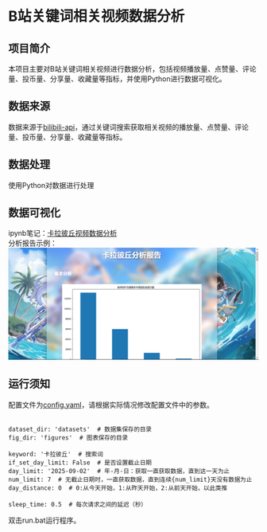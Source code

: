 # B站关键词相关视频数据分析
## 项目简介
本项目主要对B站关键词相关视频进行数据分析，包括视频播放量、点赞量、评论量、投币量、分享量、收藏量等指标，并使用Python进行数据可视化。

## 数据来源
数据来源于<a href='https://github.com/Nemo2011/bilibili-api'>bilibili-api</a>，通过关键词搜索获取相关视频的播放量、点赞量、评论量、投币量、分享量、收藏量等指标。

## 数据处理
使用Python对数据进行处理

## 数据可视化
ipynb笔记：<a href='analysis_dataset.ipynb'>卡拉彼丘视频数据分析</a><br>
分析报告示例：
<img src='others/pics/report.png'></a>

## 运行须知
配置文件为<a href='config.yaml'>config.yaml</a>，请根据实际情况修改配置文件中的参数。
<pre><code>
dataset_dir: 'datasets'  # 数据集保存的目录
fig_dir: 'figures'  # 图表保存的目录

keyword: '卡拉彼丘'  # 搜索词
if_set_day_limit: False  # 是否设置截止日期
day_limit: '2025-09-02'  # 年-月-日：获取一直获取数据，直到这一天为止
num_limit: 7  # 无截止日期时，一直获取数据，直到连续{num_limit}天没有数据为止
day_distance: 0  # 0:从今天开始，1:从昨天开始，2:从前天开始，以此类推

sleep_time: 0.5  # 每次请求之间的延迟（秒）
</code></pre>
双击run.bat运行程序。